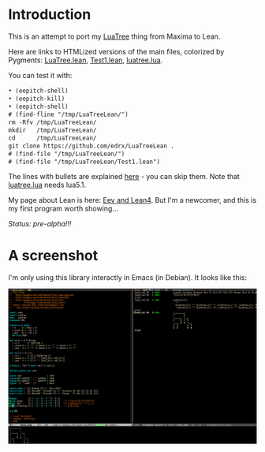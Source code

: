 

# Introduction

This is an attempt to port my [LuaTree](http://anggtwu.net/eev-maxima.html#luatree) thing from Maxima to Lean.

Here are links to HTMLized versions of the main files, colorized by Pygments: 
[LuaTree.lean](http://anggtwu.net/LuaTreeLean/LuaTree.lean.pyg.html),
[Test1.lean](http://anggtwu.net/LuaTreeLean/Test1.lean.pyg.html),
[luatree.lua](http://anggtwu.net/LuaTreeLean/luatree.lua.pyg.html).

You can test it with:

    • (eepitch-shell)
    • (eepitch-kill)
    • (eepitch-shell)
    # (find-fline "/tmp/LuaTreeLean/")
    rm -Rfv /tmp/LuaTreeLean/
    mkdir   /tmp/LuaTreeLean/
    cd      /tmp/LuaTreeLean/
    git clone https://github.com/edrx/LuaTreeLean .
    # (find-file "/tmp/LuaTreeLean/")
    # (find-file "/tmp/LuaTreeLean/Test1.lean")

The lines with bullets are explained [here](http://anggtwu.net/eepitch.html) - you can skip them. Note
that [luatree.lua](http://anggtwu.net/LuaTreeLean/luatree.lua.pyg.html) needs lua5.1.

My page about Lean is here: [Eev and Lean4](http://anggtwu.net/eev-lean4.html). But I'm a newcomer, and
this is my first program worth showing&#x2026;

*Status: pre-alpha!!!*


# A screenshot

I'm only using this library interactly in Emacs (in Debian). It looks
like this:

<a href="http://anggtwu.net/LuaTreeLean/screenshot.png"><IMG SRC="screenshot.png"></a>


